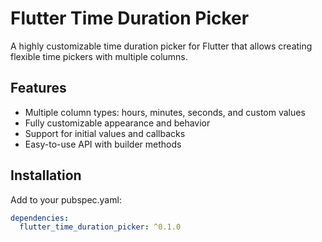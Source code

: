 # Flutter Time Duration Picker

A highly customizable time duration picker for Flutter that allows creating flexible time pickers with multiple columns.

## Features

- Multiple column types: hours, minutes, seconds, and custom values
- Fully customizable appearance and behavior
- Support for initial values and callbacks
- Easy-to-use API with builder methods

## Installation

Add to your pubspec.yaml:

```yaml
dependencies:
  flutter_time_duration_picker: ^0.1.0